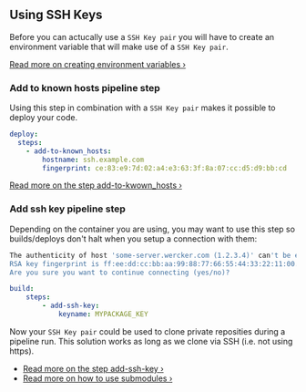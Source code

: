 ## Using SSH Keys


Before you can actucally use a `SSH Key pair` you will have to create an
environment variable that will make use of a `SSH Key pair`.

[Read more on creating environment variables &rsaquo;](/docs/environment-variables/creating-env-vars.html)

### Add to known hosts pipeline step

Using this step in combination with a `SSH Key pair` makes it possible to deploy your code.

```yaml
deploy:
  steps:
    - add-to-known_hosts:
        hostname: ssh.example.com
        fingerprint: ce:83:e9:7d:02:a4:e3:63:3f:8a:07:cc:d5:d9:bb:cd
```

[Read more on the step add-to-kwown_hosts &rsaquo;](https://app.wercker.com/#applications/521764dde36a64ff110022f2/tab/details)

### Add ssh key pipeline step

Depending on the container you are using, you may want to use this step so
builds/deploys don't halt when you setup a connection with them:

```sh
The authenticity of host 'some-server.wercker.com (1.2.3.4)' can't be established.
RSA key fingerprint is ff:ee:dd:cc:bb:aa:99:88:77:66:55:44:33:22:11:00.
Are you sure you want to continue connecting (yes/no)?
```

```yaml
build:
    steps:
        - add-ssh-key:
            keyname: MYPACKAGE_KEY
```

Now your `SSH Key pair` could be used to clone private reposities during a pipeline run.
This solution works as long as we clone via SSH (i.e. not using https).

* [Read more on the step add-ssh-key &rsaquo;](https://app.wercker.com/#applications/523afff01aa016c8590015b1/tab/details)
* [Read more on how to use submodules &rsaquo;](/docs/git/submodules.html)

